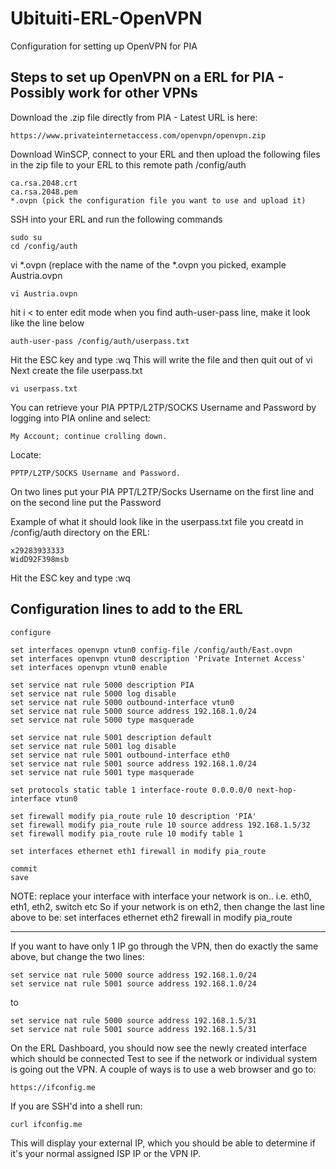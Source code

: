 # Ubituiti-ERL-OpenVPN
Configuration for setting up OpenVPN for PIA

## Steps to set up OpenVPN on a ERL for PIA - Possibly work for other VPNs ##

Download the .zip file directly from PIA - Latest URL is here:

    https://www.privateinternetaccess.com/openvpn/openvpn.zip

Download WinSCP, connect to your ERL and then upload the following files in the zip file to your ERL to this remote path /config/auth 
    
    ca.rsa.2048.crt
    ca.rsa.2048.pem
    *.ovpn (pick the configuration file you want to use and upload it)

SSH into your ERL and run the following commands

    sudo su
    cd /config/auth
vi *.ovpn (replace with the name of the *.ovpn you picked, example Austria.ovpn

    vi Austria.ovpn
hit i < to enter edit mode
when you find auth-user-pass line, make it look like the line below

    auth-user-pass /config/auth/userpass.txt
Hit the ESC key and type :wq
This will write the file and then quit out of vi
Next create the file userpass.txt

    vi userpass.txt
You can retrieve your PIA PPTP/L2TP/SOCKS Username and Password by logging into PIA online and select:

    My Account; continue crolling down.
Locate:

    PPTP/L2TP/SOCKS Username and Password.
On two lines put your PIA PPT/L2TP/Socks Username on the first line and on the second line put the Password

Example of what it should look like in the userpass.txt file you creatd in /config/auth directory on the ERL:

    x29283933333
    WidD92F398msb
Hit the ESC key and type :wq

## Configuration lines to add to the ERL ##

    configure

    set interfaces openvpn vtun0 config-file /config/auth/East.ovpn
    set interfaces openvpn vtun0 description 'Private Internet Access'
    set interfaces openvpn vtun0 enable

    set service nat rule 5000 description PIA
    set service nat rule 5000 log disable
    set service nat rule 5000 outbound-interface vtun0
    set service nat rule 5000 source address 192.168.1.0/24
    set service nat rule 5000 type masquerade

    set service nat rule 5001 description default
    set service nat rule 5001 log disable
    set service nat rule 5001 outbound-interface eth0
    set service nat rule 5001 source address 192.168.1.0/24
    set service nat rule 5001 type masquerade

    set protocols static table 1 interface-route 0.0.0.0/0 next-hop-interface vtun0

    set firewall modify pia_route rule 10 description 'PIA'
    set firewall modify pia_route rule 10 source address 192.168.1.5/32
    set firewall modify pia_route rule 10 modify table 1

    set interfaces ethernet eth1 firewall in modify pia_route

    commit
    save

NOTE: replace your interface with interface your network is on.. i.e. eth0, eth1, eth2, switch etc
So if your network is on eth2, then change the last line above to be:
set interfaces ethernet eth2 firewall in modify pia_route

------------------------

If you want to have only 1 IP go through the VPN, then do exactly the same above, but change the two lines:

    set service nat rule 5000 source address 192.168.1.0/24
    set service nat rule 5001 source address 192.168.1.0/24

to

    set service nat rule 5000 source address 192.168.1.5/31
    set service nat rule 5001 source address 192.168.1.5/31

On the ERL Dashboard, you should now see the newly created interface which should be connected
Test to see if the network or individual system is going out the VPN.
A couple of ways is to use a web browser and go to:

    https://ifconfig.me
    
If you are SSH'd into a shell run:

    curl ifconfig.me
This will display your external IP, which you should be able to determine if it's your normal assigned ISP IP or the VPN IP.

